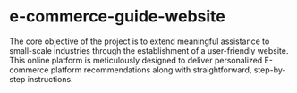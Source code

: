# e-commerce-guide-website
The core objective of the project is to extend meaningful assistance to small-scale industries through the establishment of a user-friendly website. This online platform is meticulously designed to deliver personalized E-commerce platform recommendations along with straightforward, step-by-step instructions.
